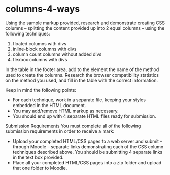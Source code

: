 # columns-4-ways

Using the sample markup provided, research and demonstrate creating CSS columns – splitting the content provided up into 2 equal columns – using the following techniques:

<ol>
  <li>floated columns with divs</li>
  <li>inline-block columns with divs</li>
  <li>column count columns without added divs</li>
  <li>flexbox columns with divs</li>
</ol>

In the table in the footer area, add to the <caption> element the name of the method used to create the columns. Research the browser compatibility statistics on the method you used, and fill in the table with the correct information.

Keep in mind the following points:
<ul>
  <li>For each technique, work in a separate file, keeping your styles embedded in the HTML document.</li>
  <li>You may add/remove HTML markup as necessary.</li>
  <li>You should end up with 4 separate HTML files ready for submission.</li>
</ul>

Submission Requirements
You must complete all of the following submission requirements in order to receive a mark:
<ul>
  <li>Upload your completed HTML/CSS pages to a web server and submit – through Moodle – separate links demonstrating each of the CSS column techniques described above. You should be submitting 4 separate links in the text box provided.</li>
  <li>Place all your completed HTML/CSS pages into a zip folder and upload that one folder to Moodle.</li>
</ul>
